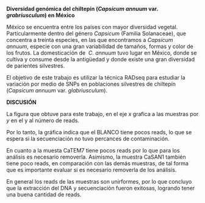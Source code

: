 **Diversidad genómica del chiltepín (*Capsicum annuum* var. *grabriusculum*)  en México**

México se encuentra entre los países con mayor diversidad vegetal. Particularmente dentro del género *Capsicum* (Familia Solanaceae), que concentra a treinta especies, en las que encontramos a *Capsicum annuum*, especie con una gran variabilidad de tamaños, formas y color de los frutos. La domesticación de  *C. annuum* tuvo lugar en México, donde se cultiva y consume desde la antigüedad y donde existe una gran diversidad de parientes silvestres.

El objetivo de este trabajo es utilizar la técnica RADseq para estudiar la variación por medio de SNPs en poblaciones silvestres de chiltepín (*Capsicum annuum* var. *glabriusculum*).


**DISCUSIÓN**

La figura que obtuve para este trabajo, en el eje *x* grafica a las muestras por *y* en el y al número de reads.

Por lo tanto, la gráfica indica que el BLANCO tiene pocos reads, lo que se espera si la secuenciación no tuvo percances de contaminación.

En cuanto a la muesta CaTEM7 tiene pocos reads por lo que para los análisis es necesario removerla. Asimismo, la muestra CaSAN1 también tiene poco reads, en comparación con las demás muestras, de tal forma que es importante evaluar si es necesario removerla de los análisis.

En general los reads de las muestras son unirformes, por lo que concluyo que la extracción del DNA y secuenciación fueron exitosas, logrando tener una buena cantidad de reads.
